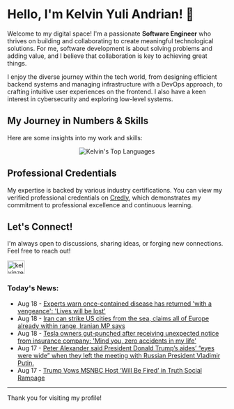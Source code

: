 # Hello, I'm Kelvin Yuli Andrian! 👋

Welcome to my digital space! I'm a passionate **Software Engineer** who thrives on building and collaborating to create meaningful technological solutions. For me, software development is about solving problems and adding value, and I believe that collaboration is key to achieving great things.

I enjoy the diverse journey within the tech world, from designing efficient backend systems and managing infrastructure with a DevOps approach, to crafting intuitive user experiences on the frontend. I also have a keen interest in cybersecurity and exploring low-level systems.

## My Journey in Numbers & Skills

Here are some insights into my work and skills:

<p align="center">
  <img src="https://github-readme-stats.vercel.app/api/top-langs/?username=kelvinzer0&layout=compact&theme=radical" alt="Kelvin's Top Languages" />
</p>

## Professional Credentials

My expertise is backed by various industry certifications. You can view my verified professional credentials on [Credly](https://www.credly.com/users/kelvin-yuli-andrian/badges), which demonstrates my commitment to professional excellence and continuous learning.

## Let's Connect!

I'm always open to discussions, sharing ideas, or forging new connections. Feel free to reach out!

<p align="left">
    <a href="https://linkedin.com/in/kelvinzero" target="blank"><img align="center" src="https://cdn.jsdelivr.net/npm/simple-icons@3.0.1/icons/linkedin.svg" alt="kelvinzero" height="30" width="40" /></a>
</p>

### Today's News:

<!-- feed start -->
- Aug 18 - [Experts warn once-contained disease has returned 'with a vengeance': 'Lives will be lost'](https://www.yahoo.com/news/articles/experts-warn-once-contained-disease-030000128.html)
- Aug 18 - [Iran can strike US cities from the sea, claims all of Europe already within range, Iranian MP says](https://www.yahoo.com/news/articles/iran-strike-us-cities-sea-025440128.html)
- Aug 18 - [Tesla owners gut-punched after receiving unexpected notice from insurance company: 'Mind you, zero accidents in my life'](https://finance.yahoo.com/news/tesla-owners-gut-punched-receiving-004500233.html)
- Aug 17 - [Peter Alexander said President Donald Trump’s aides’ “eyes were wide” when they left the meeting with Russian President Vladimir Putin.](https://www.yahoo.com/news/videos/peter-alexander-said-president-donald-212351896.html)
- Aug 17 - [Trump Vows MSNBC Host ‘Will Be Fired’ in Truth Social Rampage](https://www.yahoo.com/news/articles/trump-vows-msnbc-host-fired-194426169.html)
<!-- feed end -->

---

Thank you for visiting my profile!
